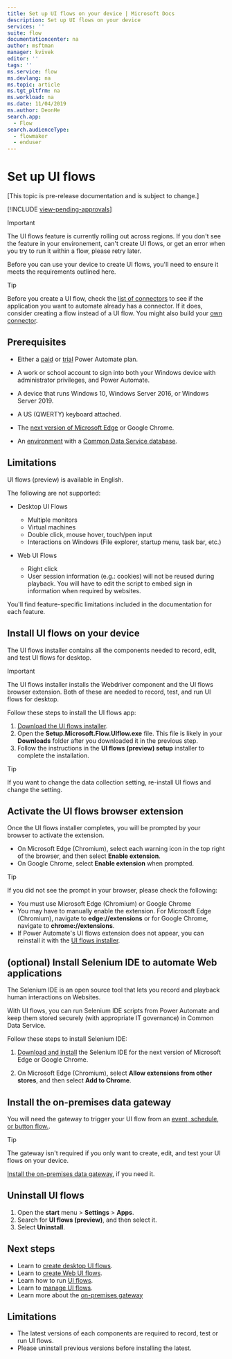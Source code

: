 ```yaml
---
title: Set up UI flows on your device | Microsoft Docs
description: Set up UI flows on your device
services: ''
suite: flow
documentationcenter: na
author: msftman
manager: kvivek
editor: ''
tags: ''
ms.service: flow
ms.devlang: na
ms.topic: article
ms.tgt_pltfrm: na
ms.workload: na
ms.date: 11/04/2019
ms.author: DeonHe
search.app: 
  - Flow
search.audienceType: 
  - flowmaker
  - enduser
---
```


# Set up UI flows

[This topic is pre-release documentation and is subject to change.]

[!INCLUDE [view-pending-approvals](../includes/cc-rebrand.md)]

> [!IMPORTANT]
> The UI flows feature is currently rolling out across regions. If you don't see the feature in your environement, can't create UI flows, or get an error when you try to run it within a flow, please retry later.

Before you can use your device to create UI flows, you'll need to ensure it meets the requirements outlined here.

> [!TIP]
> Before you create a UI flow, check the [list of connectors](https://flow.microsoft.com/connectors/) to see if the application you want to automate already has a connector. If it does, consider creating a flow instead of a UI flow. You might also build your [own connector](https://docs.microsoft.com/connectors/custom-connectors/).

## Prerequisites

- Either a [paid](https://flow.microsoft.com/pricing/) or [trial](https://flow.microsoft.com/manage/) Power Automate plan.

- A work or school account to sign into both your Windows device with administrator privileges, and Power Automate.

- A device that runs Windows 10, Windows Server 2016, or Windows Server 2019.
- A US (QWERTY) keyboard attached.

- The [next version of Microsoft Edge](https://www.microsoftedgeinsider.com)
    or Google Chrome.

- An [environment](https://docs.microsoft.com/power-platform/admin/environments-overview) with a [Common Data Service database](https://docs.microsoft.com/power-platform/admin/create-database).

## Limitations

UI flows (preview) is available in English.

The following are not supported:

-   Desktop UI Flows

    -   Multiple monitors
    -   Virtual machines
    -   Double click, mouse hover, touch/pen input
    -   Interactions on Windows (File explorer, startup menu, task bar, etc.)

-   Web UI Flows

    -   Right click
    -   User session information (e.g.: cookies) will not be reused during
        playback. You will have to edit the script to embed sign in information
        when required by websites.

You'll find feature-specific limitations included in the documentation for each feature.

## Install UI flows on your device

The UI flows installer contains all the components needed to record, edit, and test UI flows for desktop. 

>[!IMPORTANT]
>The UI flows installer installs the Webdriver component and the UI flows browser extension. Both of these are needed to record, test, and run UI flows for desktop.

Follow these steps to install the UI flows app:

1. [Download the UI flows installer](https://go.microsoft.com/fwlink/?linkid=2102613).
1. Open the **Setup.Microsoft.Flow.UIflow.exe** file. This file is likely in your **Downloads** folder after you downloaded it in the previous step.
1. Follow the instructions in the **UI flows (preview) setup** installer to complete the installation.

> [!TIP]
> If you want to change the data collection setting, re-install UI flows and change the setting.

## Activate the UI flows browser extension 

Once the UI flows installer completes, you will be prompted by your browser to activate the extension.

- On Microsoft Edge (Chromium), select each warning icon in the top right of the browser, and then select **Enable extension**.
-   On Google Chrome, select **Enable extension** when prompted.  

> [!TIP]
> If you did not see the prompt in your browser, please check the following:
> - You must use Microsoft Edge (Chromium) or Google Chrome
> - You may have to manually enable the extension. For Microsoft Edge (Chromium), navigate to **edge://extensions** or for Google Chrome, navigate to **chrome://extensions**.
> - If Power Automate's UI flows extension does not appear, you can reinstall it with the [UI flows installer](https://go.microsoft.com/fwlink/?linkid=2102613).

<!-- To do for Gautier: check if the below is not bugged as there was one at some point.
> - Reinstall the extension from the Chrome store
Navigate to this link https://chrome.google.com/webstore/detail/microsoft-flow-preview/jcajipieipkmjpfakbdhmjidmhidogoo and install it manually, that will fix any issues. (For Edge Chromium, use the same link and accept when prompted to install from external stores.)
-->

## (optional) Install Selenium IDE to automate Web applications

The Selenium IDE is an open source tool that lets you record and playback human interactions on Websites.

With UI flows, you can run Selenium IDE scripts from Power Automate and keep them stored securely (with appropriate IT governance) in Common Data Service.

Follow these steps to install Selenium IDE:

1. [Download and install](https://go.microsoft.com/fwlink/?linkid=2107665) the Selenium IDE for the next version of Microsoft Edge or Google Chrome.

1. On Microsoft Edge (Chromium), select **Allow extensions from other stores**, and then select **Add to Chrome**.

## Install the on-premises data gateway

You will need the gateway to trigger your UI flow from an [event, schedule, or button flow.](../getting-started.md/#types-of-flows).

>[!TIP]
>The gateway isn't required if you only want to create, edit, and test your UI flows on your device.

[Install the on-premises data gateway](https://docs.microsoft.com/data-integration/gateway/service-gateway-install), if you need it.

## Uninstall UI flows

1. Open the **start** menu > **Settings** > **Apps**.
1. Search for **UI flows (preview)**, and then select it.
1. Select **Uninstall**.

## Next steps

- Learn to [create desktop UI flows](create-desktop.md).
- Learn to [create Web UI flows](create-web.md).
- Learn how to run [UI flows](run-ui-flow.md).
- Learn to [manage UI flows](manage.md).
- Learn more about the [on-premises gateway](../gateway-reference.md/#use-a-gateway)

## Limitations
- The latest versions of each components are required to record, test or run UI flows.
- Please uninstall previous versions before installing the latest.


